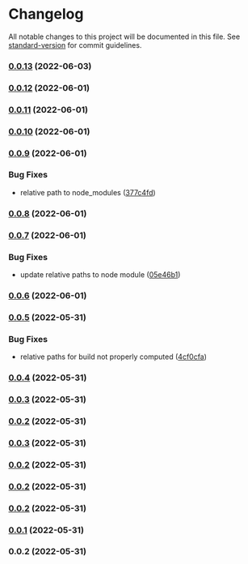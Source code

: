 # Changelog

All notable changes to this project will be documented in this file. See [standard-version](https://github.com/conventional-changelog/standard-version) for commit guidelines.

### [0.0.13](https://github.com/ThorstenSuckow/create-conjoon/compare/v0.0.12...v0.0.13) (2022-06-03)

### [0.0.12](https://github.com/ThorstenSuckow/create-conjoon/compare/v0.0.11...v0.0.12) (2022-06-01)

### [0.0.11](https://github.com/ThorstenSuckow/create-conjoon/compare/v0.0.10...v0.0.11) (2022-06-01)

### [0.0.10](https://github.com/ThorstenSuckow/create-conjoon/compare/v0.0.9...v0.0.10) (2022-06-01)

### [0.0.9](https://github.com/ThorstenSuckow/create-conjoon/compare/v0.0.8...v0.0.9) (2022-06-01)


### Bug Fixes

* relative path to node_modules ([377c4fd](https://github.com/ThorstenSuckow/create-conjoon/commit/377c4fde009cf350659f1153b9e80017b2d8ca15))

### [0.0.8](https://github.com/ThorstenSuckow/create-conjoon/compare/v0.0.7...v0.0.8) (2022-06-01)

### [0.0.7](https://github.com/ThorstenSuckow/create-conjoon/compare/v0.0.6...v0.0.7) (2022-06-01)


### Bug Fixes

* update relative paths to node module ([05e46b1](https://github.com/ThorstenSuckow/create-conjoon/commit/05e46b1a8cc53ccbbcc8d0b6c937171b5aa02b21))

### [0.0.6](https://github.com/conjoon/create-conjoon/compare/v0.0.5...v0.0.6) (2022-06-01)

### [0.0.5](https://github.com/conjoon/create-conjoon/compare/v0.0.4...v0.0.5) (2022-05-31)


### Bug Fixes

* relative paths for build not properly computed ([4cf0cfa](https://github.com/conjoon/create-conjoon/commit/4cf0cfa5b2a2651c4a54dee4ab03f1526c10da39))

### [0.0.4](https://github.com/conjoon/create-conjoon/compare/v0.0.3...v0.0.4) (2022-05-31)

### [0.0.3](https://github.com/conjoon/create-conjoon/compare/v0.0.2...v0.0.3) (2022-05-31)

### [0.0.2](https://github.com/conjoon/create-conjoon/compare/v0.0.1...v0.0.2) (2022-05-31)

### [0.0.3](https://github.com/conjoon/create-conjoon/compare/v0.0.2...v0.0.3) (2022-05-31)

### [0.0.2](https://github.com/conjoon/create-conjoon/compare/v0.0.1...v0.0.2) (2022-05-31)

### [0.0.2](https://github.com/conjoon/create-conjoon/compare/v0.0.1...v0.0.2) (2022-05-31)

### [0.0.2](https://github.com/conjoon/create-conjoon/compare/v0.0.1...v0.0.2) (2022-05-31)

### [0.0.1](https://github.com/conjoon/create-conjoon/compare/v0.0.2...v0.0.1) (2022-05-31)

### 0.0.2 (2022-05-31)
